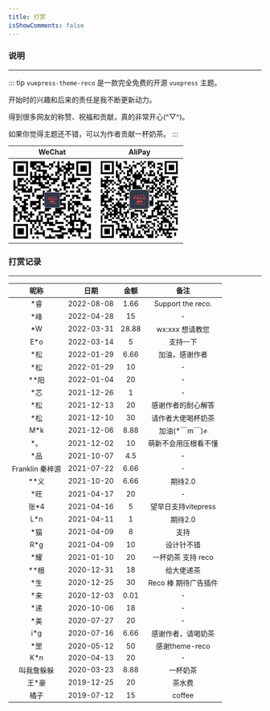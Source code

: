 ```yaml
---
title: 打赏
isShowComments: false
---
```


### 说明

<hr />

::: tip
`vuepress-theme-reco` 是一款完全免费的开源 `vuepress` 主题。

开始时的兴趣和后来的责任是我不断更新动力。

得到很多网友的称赞、祝福和贡献，真的非常开心(^▽^)。

如果你觉得主题还不错，可以为作者贡献一杯奶茶。
:::

|WeChat|AliPay|
|-|-|
|<img style="width: 160px" src="/wechat.png" />|<img style="width: 160px" src="/alipay.png" />|

### 打赏记录

<hr/>

|昵称|日期|金额|备注|
|:-:|:-:|:-:|:-:|
|*睿|2022-08-08|1.66|Support the reco.|
|*峰|2022-04-28|15|-|
|*W|2022-03-31|28.88|wx:xxx 想请教您|
|E*o|2022-03-14|5|支持一下|
|*松|2022-01-29|6.66|加油，感谢作者|
|*松|2022-01-29|10|-|
|**阳|2022-01-04|20|-|
|*芯|2021-12-26|1|-|
|*松|2021-12-13|20|感谢作者的耐心解答|
|*松|2021-12-10|30|请作者大佬喝杯奶茶|
|M*k|2021-12-06|8.88|加油(*￣m￣)✊|
|*。|2021-12-02|10|萌新不会用压根看不懂|
|*品|2021-10-07|4.5|-|
|Franklin 秦梓源|2021-07-22|6.66|-|
|**义|2021-10-20|6.66|期待2.0|
|*旺|2021-04-17|20|-|
|张*4|2021-04-16|5|望早日支持vitepress|
|L*n|2021-04-11|1|期待2.0|
|*猫|2021-04-09|8|支持|
|R*g|2021-04-09|10|设计针不错|
|*耀|2021-01-10|20|一杯奶茶 支持 reco|
|**根|2020-12-31|18|给大佬递茶|
|*生|2020-12-25|30|Reco 棒 期待广告插件|
|*来|2020-12-03|0.01|-|
|*递|2020-10-06|18|-|
|*美|2020-07-27|20|-|
|i*g|2020-07-16|6.66|感谢作者，请喝奶茶|
|*罡|2020-05-12|50|感谢theme-reco|
|K*n|2020-04-13|20|-|
|叫我詹躲躲|2020-03-23|8.88|一杯奶茶|
|王*豪|2019-12-25|20|茶水费|
|橘子|2019-07-12|15|coffee|
